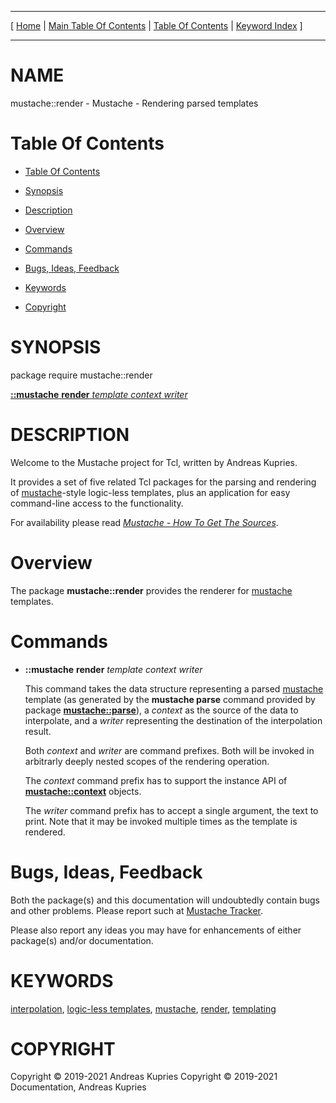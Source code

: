 
[//000000001]: # (mustache::render \- Mustache\. Packages for logic\-less templating)
[//000000002]: # (Generated from file 'mustache\_render\.man' by tcllib/doctools with format 'markdown')
[//000000003]: # (Copyright &copy; 2019\-2021 Andreas Kupries)
[//000000004]: # (Copyright &copy; 2019\-2021 Documentation, Andreas Kupries)
[//000000005]: # (mustache::render\(n\) 1 doc "Mustache\. Packages for logic\-less templating")

<hr> [ <a href="../../../../../../home">Home</a> &#124; <a
href="../../toc.md">Main Table Of Contents</a> &#124; <a
href="../toc.md">Table Of Contents</a> &#124; <a
href="../../index.md">Keyword Index</a> ] <hr>

# NAME

mustache::render \- Mustache \- Rendering parsed templates

# <a name='toc'></a>Table Of Contents

  - [Table Of Contents](#toc)

  - [Synopsis](#synopsis)

  - [Description](#section1)

  - [Overview](#section2)

  - [Commands](#section3)

  - [Bugs, Ideas, Feedback](#section4)

  - [Keywords](#keywords)

  - [Copyright](#copyright)

# <a name='synopsis'></a>SYNOPSIS

package require mustache::render

[__::mustache__ __render__ *template* *context* *writer*](#1)

# <a name='description'></a>DESCRIPTION

Welcome to the Mustache project for Tcl, written by Andreas Kupries\.

It provides a set of five related Tcl packages for the parsing and rendering of
[mustache](https://mustache\.github\.io/)\-style logic\-less templates, plus an
application for easy command\-line access to the functionality\.

For availability please read *[Mustache \- How To Get The
Sources](mustache\_howto\_get\_sources\.md)*\.

# <a name='section2'></a>Overview

The package __mustache::render__ provides the renderer for
[mustache](https://mustache\.github\.io/) templates\.

# <a name='section3'></a>Commands

  - <a name='1'></a>__::mustache__ __render__ *template* *context* *writer*

    This command takes the data structure representing a parsed
    [mustache](https://mustache\.github\.io/) template \(as generated by the
    __mustache parse__ command provided by package
    __[mustache::parse](mustache\_parse\.md)__\), a *context* as the
    source of the data to interpolate, and a *writer* representing the
    destination of the interpolation result\.

    Both *context* and *writer* are command prefixes\. Both will be invoked
    in arbitrarly deeply nested scopes of the rendering operation\.

    The *context* command prefix has to support the instance API of
    __[mustache::context](mustache\_context\.md)__ objects\.

    The *writer* command prefix has to accept a single argument, the text to
    print\. Note that it may be invoked multiple times as the template is
    rendered\.

# <a name='section4'></a>Bugs, Ideas, Feedback

Both the package\(s\) and this documentation will undoubtedly contain bugs and
other problems\. Please report such at [Mustache
Tracker](https://core\.tcl\-lang\.org/akupries/mustache)\.

Please also report any ideas you may have for enhancements of either package\(s\)
and/or documentation\.

# <a name='keywords'></a>KEYWORDS

[interpolation](\.\./\.\./index\.md\#interpolation), [logic\-less
templates](\.\./\.\./index\.md\#logic\_less\_templates),
[mustache](\.\./\.\./index\.md\#mustache), [render](\.\./\.\./index\.md\#render),
[templating](\.\./\.\./index\.md\#templating)

# <a name='copyright'></a>COPYRIGHT

Copyright &copy; 2019\-2021 Andreas Kupries
Copyright &copy; 2019\-2021 Documentation, Andreas Kupries
